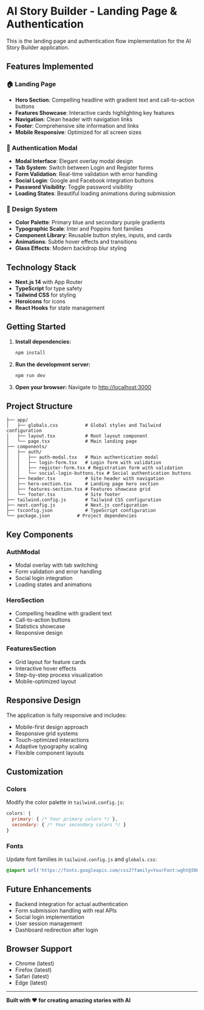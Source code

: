 # AI Story Builder - Landing Page & Authentication

This is the landing page and authentication flow implementation for the AI Story Builder application.

## Features Implemented

### 🏠 Landing Page
- **Hero Section**: Compelling headline with gradient text and call-to-action buttons
- **Features Showcase**: Interactive cards highlighting key features
- **Navigation**: Clean header with navigation links
- **Footer**: Comprehensive site information and links
- **Mobile Responsive**: Optimized for all screen sizes

### 🔐 Authentication Modal
- **Modal Interface**: Elegant overlay modal design
- **Tab System**: Switch between Login and Register forms
- **Form Validation**: Real-time validation with error handling
- **Social Login**: Google and Facebook integration buttons
- **Password Visibility**: Toggle password visibility
- **Loading States**: Beautiful loading animations during submission

### 🎨 Design System
- **Color Palette**: Primary blue and secondary purple gradients
- **Typographic Scale**: Inter and Poppins font families
- **Component Library**: Reusable button styles, inputs, and cards
- **Animations**: Subtle hover effects and transitions
- **Glass Effects**: Modern backdrop blur styling

## Technology Stack

- **Next.js 14** with App Router
- **TypeScript** for type safety
- **Tailwind CSS** for styling
- **Heroicons** for icons
- **React Hooks** for state management

## Getting Started

1. **Install dependencies:**
   ```bash
   npm install
   ```

2. **Run the development server:**
   ```bash
   npm run dev
   ```

3. **Open your browser:**
   Navigate to [http://localhost:3000](http://localhost:3000)

## Project Structure

```
├── app/
│   ├── globals.css          # Global styles and Tailwind configuration
│   ├── layout.tsx           # Root layout component
│   └── page.tsx             # Main landing page
├── components/
│   ├── auth/
│   │   ├── auth-modal.tsx   # Main authentication modal
│   │   ├── login-form.tsx   # Login form with validation
│   │   ├── register-form.tsx # Registration form with validation
│   │   └── social-login-buttons.tsx # Social authentication buttons
│   ├── header.tsx           # Site header with navigation
│   ├── hero-section.tsx     # Landing page hero section
│   ├── features-section.tsx # Features showcase grid
│   └── footer.tsx           # Site footer
├── tailwind.config.js       # Tailwind CSS configuration
├── next.config.js           # Next.js configuration
├── tsconfig.json            # TypeScript configuration
└── package.json          # Project dependencies
```

## Key Components

### AuthModal
- Modal overlay with tab switching
- Form validation and error handling
- Social login integration
- Loading states and animations

### HeroSection
- Compelling headline with gradient text
- Call-to-action buttons
- Statistics showcase
- Responsive design

### FeaturesSection
- Grid layout for feature cards
- Interactive hover effects
- Step-by-step process visualization
- Mobile-optimized layout

## Responsive Design

The application is fully responsive and includes:
- Mobile-first design approach
- Responsive grid systems
- Touch-optimized interactions
- Adaptive typography scaling
- Flexible component layouts

## Customization

### Colors
Modify the color palette in `tailwind.config.js`:
```javascript
colors: {
  primary: { /* Your primary colors */ },
  secondary: { /* Your secondary colors */ }
}
```

### Fonts
Update font families in `tailwind.config.js` and `globals.css`:
```css
@import url('https://fonts.googleapis.com/css2?family=YourFont:wght@300;400;500;600;700&display=swap');
```

## Future Enhancements

- Backend integration for actual authentication
- Form submission handling with real APIs
- Social login implementation
- User session management
- Dashboard redirection after login

## Browser Support

- Chrome (latest)
- Firefox (latest)
- Safari (latest)
- Edge (latest)

---

**Built with ❤️ for creating amazing stories with AI**
